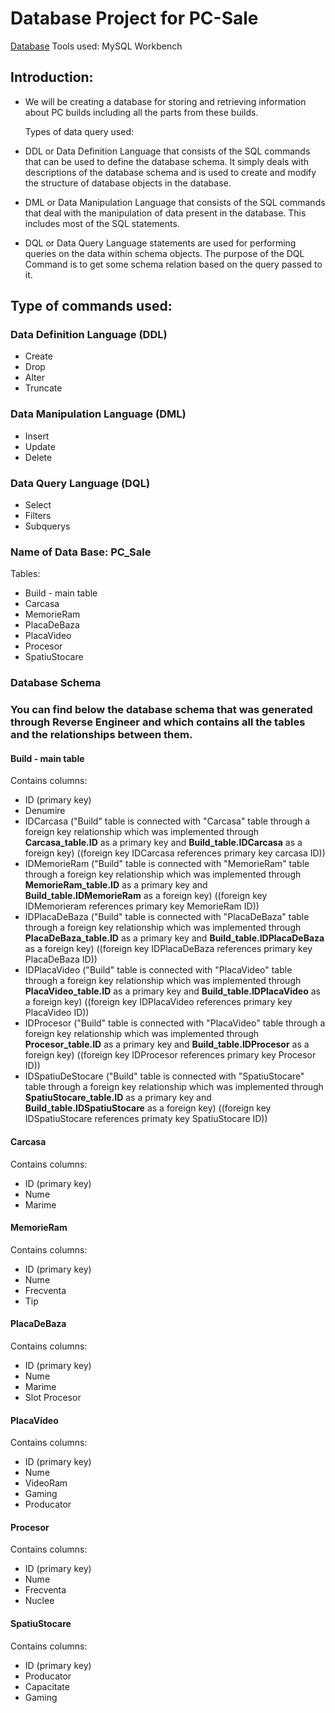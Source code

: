 # Database Project for PC-Sale

[Database](https://github.com/IsFloros/ProiectTM-SQL/blob/main/PC_Sale.sql)
Tools used: MySQL Workbench

## Introduction:
- We will be creating a database for storing and retrieving information about PC builds including all the parts from these builds.

  Types of data query used:
- DDL or Data Definition Language that consists of the SQL commands that can be used to define the database schema. It simply deals with descriptions of the database schema and is used to create and modify the structure of database objects in the database.
- DML or Data Manipulation Language that consists of the SQL commands that deal with the manipulation of data present in the database. This includes most of the SQL statements.
- DQL or Data Query Language statements are used for performing queries on the data within schema objects. The purpose of the DQL Command is to get some schema relation based on the query passed to it.

## Type of commands used:
### Data Definition Language (DDL)
- Create
- Drop
- Alter
- Truncate

### Data Manipulation Language (DML)
- Insert
- Update
- Delete

### Data Query Language (DQL)
- Select
- Filters
- Subquerys

### Name of Data Base: PC_Sale

  Tables:
  
- Build - main table
- Carcasa
- MemorieRam
- PlacaDeBaza
- PlacaVideo
- Procesor
- SpatiuStocare

 ### Database Schema 
 ### You can find below the database schema that was generated through Reverse Engineer and which contains all the tables and the relationships between them. 
#### Build - main table
Contains columns:
- ID (primary key)
- Denumire
- IDCarcasa ("Build" table is connected with "Carcasa" table through a foreign key relationship which was implemented through **Carcasa_table.ID** as a primary key and **Build_table.IDCarcasa** as a foreign key) ((foreign key IDCarcasa references primary key carcasa ID))
- IDMemorieRam ("Build" table is connected with "MemorieRam" table through a foreign key relationship which was implemented through **MemorieRam_table.ID** as a primary key and **Build_table.IDMemorieRam** as a foreign key) ((foreign key IDMemorieram references primary key MemorieRam ID))
- IDPlacaDeBaza ("Build" table is connected with "PlacaDeBaza" table through a foreign key relationship which was implemented through **PlacaDeBaza_table.ID** as a primary key and **Build_table.IDPlacaDeBaza** as a foreign key) ((foreign key IDPlacaDeBaza references primary key PlacaDeBaza ID))
- IDPlacaVideo ("Build" table is connected with "PlacaVideo" table through a foreign key relationship which was implemented through **PlacaVideo_table.ID** as a primary key and **Build_table.IDPlacaVideo** as a foreign key) ((foreign key IDPlacaVideo references primary key PlacaVideo ID))
- IDProcesor ("Build" table is connected with "PlacaVideo" table through a foreign key relationship which was implemented through **Procesor_table.ID** as a primary key and **Build_table.IDProcesor** as a foreign key) ((foreign key IDProcesor references primary key Procesor ID))
- IDSpatiuDeStocare ("Build" table is connected with "SpatiuStocare" table through a foreign key relationship which was implemented through **SpatiuStocare_table.ID** as a primary key and **Build_table.IDSpatiuStocare** as a foreign key) ((foreign key IDSpatiuStocare references primaty key SpatiuStocare ID))

#### Carcasa
Contains columns:
- ID (primary key)
- Nume
- Marime

#### MemorieRam
Contains columns:
- ID (primary key)
- Nume
- Frecventa
- Tip

#### PlacaDeBaza
Contains columns:
- ID (primary key)
- Nume
- Marime
- Slot Procesor

#### PlacaVideo
Contains columns:
- ID (primary key)
- Nume
- VideoRam
- Gaming
- Producator

#### Procesor
Contains columns:
- ID (primary key)
- Nume
- Frecventa
- Nuclee

#### SpatiuStocare
Contains columns:
- ID (primary key)
- Producator
- Capacitate
- Gaming


